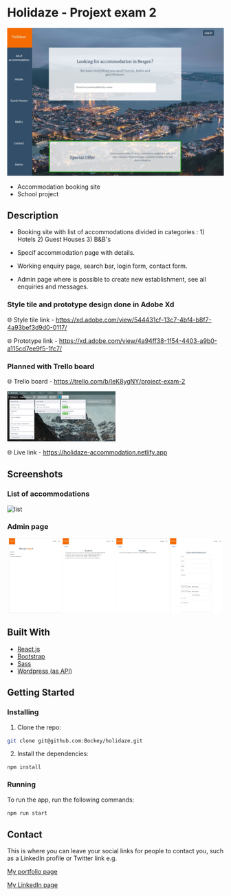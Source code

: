 


# Holidaze - Projext exam 2

![Home page](readme-images/holidaze-home.jpg)


- Accommodation booking site
- School project

## Description

- Booking site with list of accommodations divided in categories : 1) Hotels 2) Guest Houses 3) B&B's
    
- Specif accommodation page with details.

- Working enquiry page, search bar, login form, contact form.

- Admin page where is possible to create new establishment, see all enquiries and messages.

### Style tile and prototype design done in Adobe Xd

:globe_with_meridians: Style tile link - https://xd.adobe.com/view/544431cf-13c7-4bf4-b8f7-4a93bef3d9d0-0117/

:globe_with_meridians: Prototype link - https://xd.adobe.com/view/4a94ff38-1f54-4403-a9b0-a115cd7ee9f5-1fc7/

### Planned with Trello board

:globe_with_meridians: Trello board - https://trello.com/b/IeK8ygNY/project-exam-2

<img src="readme-images/trello-pe3.jpg" alt="trello board" width="50%" />

:globe_with_meridians: Live link - https://holidaze-accommodation.netlify.app

## Screenshots

### List of accommodations

<img alt="list" src="readme-images/holidaze-preview.gif" width="50%" />

### Admin page
<div align="center"> 
  <img alt="admin-page" src="readme-images/admin_page.jpg" width="24%" />
  <img alt="admin-enq" src="readme-images/admin_enq_page.jpg" width="24%" />
  <img alt="admin-message" src="readme-images/admin_message_page.jpg" width="24%" />
  <img alt="admin-est" src="readme-images/admin_new_est_page.jpg" width="24%" />
</div>

## Built With


- [React.js](https://reactjs.org/)
- [Bootstrap](https://getbootstrap.com)
- [Sass](https://sass-lang.com)
- [Wordpress (as API)](https://developer.wordpress.org/rest-api/)

## Getting Started

### Installing


1. Clone the repo:

```bash
git clone git@github.com:Bockey/holidaze.git
```

2. Install the dependencies:

```
npm install
```

### Running

To run the app, run the following commands:

```bash
npm run start
```


## Contact

This is where you can leave your social links for people to contact you, such as a LinkedIn profile or Twitter link e.g.

[My portfolio page](https://bockey.one/)

[My LinkedIn page](https://www.linkedin.com/in/boris-gudelj-a535091b4/)



